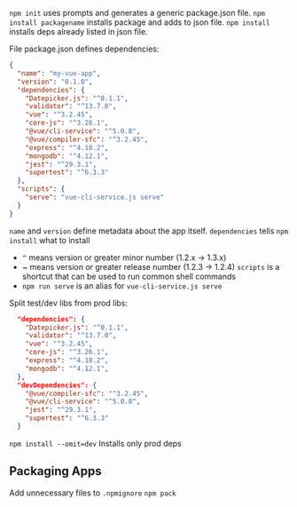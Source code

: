 `npm init` uses prompts and generates a generic package.json file.
`npm install packagename` installs package and adds to json file.
`npm install` installs deps already listed in json file.


File package.json defines dependencies:
```json
{
  "name": "my-vue-app",
  "version": "0.1.0",
  "dependencies": {
    "Datepicker.js": "^0.1.1",
    "validator": "^13.7.0",
    "vue": "^3.2.45",
    "core-js": "^3.26.1",
    "@vue/cli-service": "^5.0.8",
    "@vue/compiler-sfc": "^3.2.45",
    "express": "^4.18.2",
    "mongodb": "^4.12.1",
    "jest": "^29.3.1",
    "supertest": "^6.3.3"
  },
  "scripts": {
    "serve": "vue-cli-service.js serve"
  }
}
```
`name` and `version` define metadata about the app itself.
`dependencies` tells `npm install` what to install
- `^` means version or greater minor number (1.2.x -> 1.3.x)
- ~ means version or greater release number (1.2.3 -> 1.2.4)
`scripts` is a shortcut that can be used to run common shell commands
- `npm run serve` is an alias for `vue-cli-service.js serve`


Split test/dev libs from prod libs:
```JSON
  "dependencies": {
    "Datepicker.js": "^0.1.1",
    "validator": "^13.7.0",
    "vue": "^3.2.45",
    "core-js": "^3.26.1",
    "express": "^4.18.2",
    "mongodb": "^4.12.1",
  },
  "devDependencies": {
    "@vue/compiler-sfc": "^3.2.45",
    "@vue/cli-service": "^5.0.8",
    "jest": "^29.3.1",
    "supertest": "^6.3.3"
  }
```

`npm install --omit=dev` Installs only prod deps

## Packaging Apps

Add unnecessary files to `.npmignore`
`npm pack`

